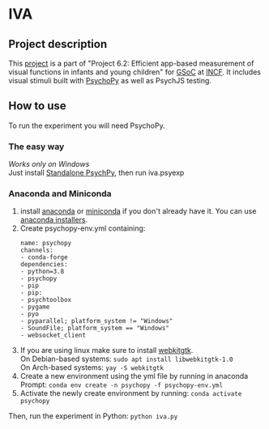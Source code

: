# IVA

## Project description
This [project](https://summerofcode.withgoogle.com/programs/2022/projects/7fVsdi7Y) is a part of "Project 6.2: Efficient app-based measurement of visual functions in infants and young children" for [GSoC](https://summerofcode.withgoogle.com/) at [INCF](https://www.incf.org/). It includes visual stimuli built with [PsychoPy](https://www.psychopy.org/) as well as PsychJS testing.

## How to use
To run the experiment you will need PsychoPy.

### The easy way
*Works only on Windows*  
Just install [Standalone PsychPy](https://www.psychopy.org/download.html#download), then run iva.psyexp

### Anaconda and Miniconda
1. install [anaconda](https://docs.anaconda.com/anaconda/install/index.html) or [miniconda](https://docs.conda.io/en/latest/miniconda.html) if you don't already have it. You can use [anaconda installers](https://www.anaconda.com/products/distribution#Downloads).
2. Create psychopy-env.yml containing:
    ```
    name: psychopy
    channels:
    - conda-forge
    dependencies:
    - python=3.8
    - psychopy
    - pip
    - pip:
    - psychtoolbox
    - pygame
    - pyo
    - pyparallel; platform_system != "Windows"
    - SoundFile; platform_system == "Windows"
    - websocket_client
    ```
3. If you are using linux make sure to install [webkitgtk](https://webkitgtk.org/).  
On Debian-based systems: `sudo apt install libwebkitgtk-1.0`  
On Arch-based systems: `yay -S webkitgtk`
4. Create a new environment using the yml file by running in anaconda Prompt: `conda env create -n psychopy -f psychopy-env.yml`
5. Activate the newly create environment by running: `conda activate psychopy`

Then, run the experiment in Python: `python iva.py`
